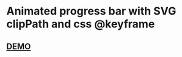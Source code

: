 # Animated progress bar with SVG clipPath and css @keyframe

## [DEMO](https://juanpale.github.io/AnimatedProgressBarSVGClipPath/)

<div>
  <object data="./example.html" width="400" height="400" type="text/html">    
  </object>
<div>
